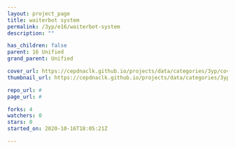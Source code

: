 ```yaml
---
layout: project_page
title: waiterbot system
permalink: /3yp/e16/waiterbot-system
description: ""

has_children: false
parent: 16 Unified
grand_parent: Unified

cover_url: https://cepdnaclk.github.io/projects/data/categories/3yp/cover_page.jpg
thumbnail_url: https://cepdnaclk.github.io/projects/data/categories/3yp/thumbnail.jpg

repo_url: #
page_url: #

forks: 4
watchers: 0
stars: 0
started_on: 2020-10-16T18:05:21Z

---
```

    